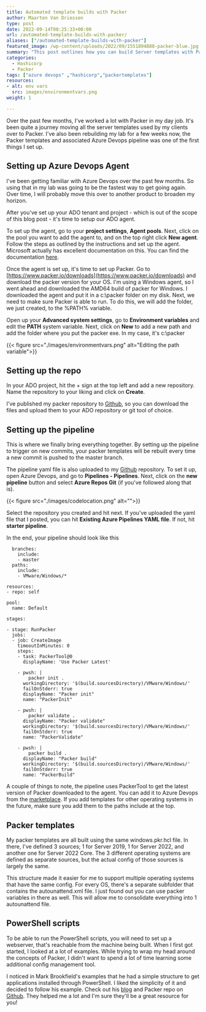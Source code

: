 ```yaml
---
title: Automated template builds with Packer
author: Maarten Van Driessen
type: post
date: 2022-09-14T08:25:33+00:00
url: /automated-template-builds-with-packer/
aliases: ["/automated-template-builds-with-packer"]
featured_image: /wp-content/uploads/2022/09/1551894888-packer-blue.jpg
summary: "This post outlines how you can build Server templates with Packer"
categories:
  - Hashicorp
  - Packer
tags: ["azure devops" ,"hashicorp","packertemplates"]
resources:
- alt: env vars
  src: images/environmentvars.png
weight: 1

---
```

Over the past few months, I've worked a lot with Packer in my day job. It's been quite a journey moving all the server templates used by my clients over to Packer. I've also been rebuilding my lab for a few weeks now, the Packer templates and associated Azure Devops pipeline was one of the first things I set up.

## Setting up Azure Devops Agent

I've been getting familiar with Azure Devops over the past few months. So using that in my lab was going to be the fastest way to get going again. Over time, I will probably move this over to another product to broaden my horizon.

After you've set up your ADO tenant and project - which is out of the scope of this blog post - it's time to setup our ADO agent. 

To set up the agent, go to your **project settings**, **Agent pools**. Next, click on the pool you want to add the agent to, and on the top right click **New agent**. Follow the steps as outlined by the instructions and set up the agent. Microsoft actually has excellent documentation on this. You can find the documentation [here](https://docs.microsoft.com/en-us/azure/devops/pipelines/agents/v2-windows?view=azure-devops).

Once the agent is set up, it's time to set up Packer. Go to [https://www.packer.io/downloads](https://www.packer.io/downloads) and download the packer version for your OS. I'm using a Windows agent, so I went ahead and downloaded the AMD64 build of packer for Windows. I downloaded the agent and put it in a c:\packer folder on my disk. Next, we need to make sure Packer is able to run. To do this, we will add the folder, we just created, to the %PATH% variable. 

Open up your **Advanced system settings**, go to **Environment variables** and edit the **PATH** system variable. Next, click on **New** to add a new path and add the folder where you put the packer exe. In my case, it's c:\packer

{{< figure src="./images/environmentvars.png" alt="Editing the path variable">}}


## Setting up the repo

In your ADO project, hit the + sign at the top left and add a new repository. Name the repository to your liking and click on **Create**.

I've published my packer repository to [Github](https://github.com/mvandriessen/packer-templates), so you can download the files and upload them to your ADO repository or git tool of choice.

## Setting up the pipeline

This is where we finally bring everything together. By setting up the pipeline to trigger on new commits, your packer templates will be rebuilt every time a new commit is pushed to the master branch.

The pipeline yaml file is also uploaded to my [Github](https://github.com/mvandriessen/packer-templates) repository. To set it up, open Azure Devops, and go to **Pipelines - Pipelines**. Next, click on the **new pipeline** button and select **Azure Repos Git** (if you've followed along that is).

{{< figure src="./images/codelocation.png" alt="">}}

Select the repository you created and hit next. If you've uploaded the yaml file that I posted, you can hit **Existing Azure Pipelines YAML file**. If not, hit **starter pipeline**.

In the end, your pipeline should look like this

```
  branches:
    include:
    - master
  paths:
    include:
    - VMware/Windows/*

resources:
- repo: self

pool:
  name: Default

stages:

- stage: RunPacker
  jobs:
  - job: CreateImage
    timeoutInMinutes: 0
    steps:
    - task: PackerTool@0
      displayName: 'Use Packer Latest'

    - pwsh: |
        packer init .
      workingDirectory: '$(build.sourcesDirectory)/VMware/Windows/'
      failOnStderr: true
      displayName: "Packer init"
      name: "PackerInit"

    - pwsh: |
        packer validate .
      displayName: "Packer validate"
      workingDirectory: '$(build.sourcesDirectory)/VMware/Windows/'
      failOnStderr: true
      name: "PackerValidate"
   
    - pwsh: |
        packer build .
      displayName: "Packer build"
      workingDirectory: '$(build.sourcesDirectory)/VMware/Windows/'
      failOnStderr: true
      name: "PackerBuild"
```

A couple of things to note, the pipeline uses PackerTool to get the latest version of Packer downloaded to the agent. You can add it to Azure Devops from the [marketplace](https://marketplace.visualstudio.com/items?itemName=riezebosch.Packer). If you add templates for other operating systems in the future, make sure you add them to the paths include at the top.

## Packer templates

My packer templates are all built using the same windows.pkr.hcl file. In there, I've defined 3 sources; 1 for Server 2019, 1 for Server 2022, and another one for Server 2022 Core. The 3 different operating systems are defined as separate sources, but the actual config of those sources is largely the same.

This structure made it easier for me to support multiple operating systems that have the same config. For every OS, there's a separate subfolder that contains the autounattend.xml file. I just found out you can use packer variables in there as well. This will allow me to consolidate everything into 1 autounattend file.

## PowerShell scripts

To be able to run the PowerShell scripts, you will need to set up a webserver, that's reachable from the machine being built. When I first got started, I looked at a lot of examples. While trying to wrap my head around the concepts of Packer, I didn't want to spend a lot of time learning some additional config management tool.

I noticed in Mark Brookfield's examples that he had a simple structure to get applications installed through PowerShell. I liked the simplicity of it and decided to follow his example. Check out his [blog](https://virtualhobbit.com/) and Packer repo on [Github](https://github.com/virtualhobbit/packer). They helped me a lot and I'm sure they'll be a great resource for you!

 [1]: https://i0.wp.com/www.brisk-it.net/wp-content/uploads/2022/09/Screenshot-2022-09-10-at-08.16.57.png?ssl=1